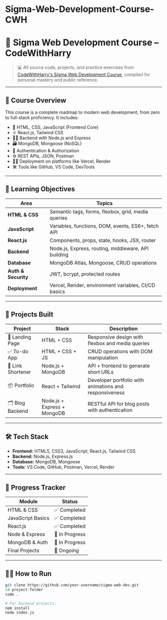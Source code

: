 # Sigma-Web-Development-Course-CWH
# 📘 Sigma Web Development Course – CodeWithHarry

> 💻 All source code, projects, and practice exercises from [CodeWithHarry's Sigma Web Development Course](https://www.codewithharry.com/videos/web-development/), compiled for personal mastery and public reference.

---

## 🚀 Course Overview

This course is a complete roadmap to modern web development, from zero to full-stack proficiency. It includes:

- 🧱 HTML, CSS, JavaScript (Frontend Core)
- ⚛️ React.js, Tailwind CSS
- 🧑‍🍳 Backend with Node.js and Express
- 🗃️ MongoDB, Mongoose (NoSQL)
- 🔐 Authentication & Authorization
- ⚙️ REST APIs, JSON, Postman
- 🧑‍💻 Deployment on platforms like Vercel, Render
- 🛠️ Tools like GitHub, VS Code, DevTools

---

## 🧠 Learning Objectives

| Area | Topics |
|------|--------|
| **HTML & CSS** | Semantic tags, forms, flexbox, grid, media queries |
| **JavaScript** | Variables, functions, DOM, events, ES6+, fetch API |
| **React.js** | Components, props, state, hooks, JSX, router |
| **Backend** | Node.js, Express, routing, middleware, API building |
| **Database** | MongoDB Atlas, Mongoose, CRUD operations |
| **Auth & Security** | JWT, bcrypt, protected routes |
| **Deployment** | Vercel, Render, environment variables, CI/CD basics |

---

## 🧪 Projects Built

| Project | Stack | Description |
|---------|-------|-------------|
| 🛬 Landing Page | HTML + CSS | Responsive design with flexbox and media queries |
| ✅ To-do App | HTML + CSS + JS | CRUD operations with DOM manipulation |
| 🔗 Link Shortener | Node.js + MongoDB | API + frontend to generate short URLs |
| 📦 Portfolio | React + Tailwind | Developer portfolio with animations and responsiveness |
| 🗂️ Blog Backend | Node.js + Express + MongoDB | RESTful API for blog posts with authentication |

---

## 🛠️ Tech Stack

- **Frontend:** HTML5, CSS3, JavaScript, React.js, Tailwind CSS
- **Backend:** Node.js, Express.js
- **Database:** MongoDB, Mongoose
- **Tools:** VS Code, GitHub, Postman, Vercel, Render

---

## 📅 Progress Tracker

| Module             | Status  |
|--------------------|---------|
| HTML & CSS         | ✅ Completed |
| JavaScript Basics  | ✅ Completed |
| React.js           | ✅ Completed |
| Node & Express     | 🔄 In Progress |
| MongoDB & Auth     | 🔄 In Progress |
| Final Projects     | 🔄 Ongoing |

---

## 🧑‍💻 How to Run

```bash
git clone https://github.com/your-username/sigma-web-dev.git
cd project-folder
code .

# For backend projects:
npm install
node index.js
